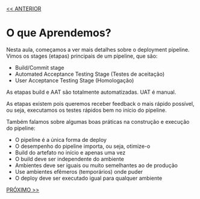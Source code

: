 [<< ANTERIOR](https://github.com/pvreboucas/entrega-continua-cd/tree/aula-02/aulas)

# O que Aprendemos?

Nesta aula, começamos a ver mais detalhes sobre o deployment pipeline. Vimos os stages (etapas) principais de um pipeline, que são:

* Build/Commit stage
* Automated Acceptance Testing Stage (Testes de aceitação)
* User Acceptance Testing Stage (Homologação)

As etapas build e AAT são totalmente automatizadas. UAT é manual.

As etapas existem pois queremos receber feedback o mais rápido possível, ou seja, executamos os testes rápidos bem no início do pipeline.

Também falamos sobre algumas boas práticas na construção e execução do pipeline:

* O pipeline é a única forma de deploy
* O desempenho do pipeline importa, ou seja, otimize-o
* Build do artefato no início e apenas uma vez
* O build deve ser independente do ambiente
* Ambientes deve ser iguais ou muito semelhantes ao de produção
* Use ambientes efêmeros (temporários) onde puder
* O deploy deve ser executado igual para qualquer ambiente


[PRÓXIMO >>](https://github.com/pvreboucas/entrega-continua-cd/tree/aula-04/aulas)

